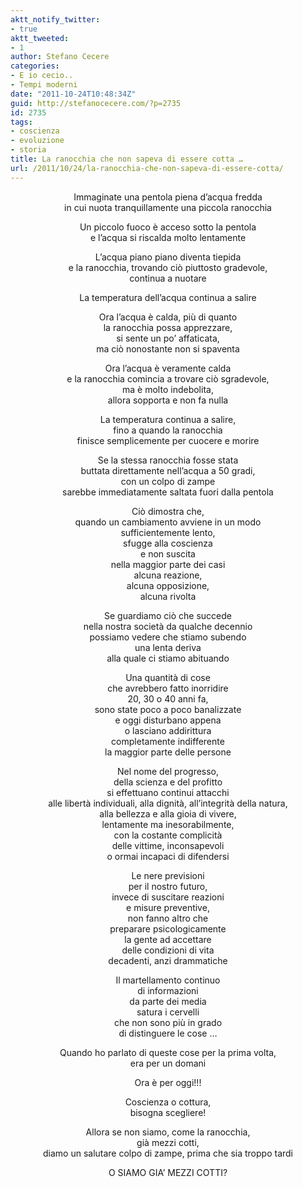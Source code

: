```yaml
---
aktt_notify_twitter:
- true
aktt_tweeted:
- 1
author: Stefano Cecere
categories:
- E io cecio..
- Tempi moderni
date: "2011-10-24T10:48:34Z"
guid: http://stefanocecere.com/?p=2735
id: 2735
tags:
- coscienza
- evoluzione
- storia
title: La ranocchia che non sapeva di essere cotta …
url: /2011/10/24/la-ranocchia-che-non-sapeva-di-essere-cotta/
---
```


<p style="text-align: center">
  Immaginate una pentola piena d’acqua fredda<br /> in cui nuota tranquillamente una piccola ranocchia
</p>

<p style="text-align: center">
  Un piccolo fuoco è acceso sotto la pentola<br /> e l’acqua si riscalda molto lentamente
</p>

<p style="text-align: center">
  L’acqua piano piano diventa tiepida<br /> e la ranocchia, trovando ciò piuttosto gradevole,<br /> continua a nuotare
</p>

<p style="text-align: center">
  La temperatura dell’acqua continua a salire
</p>

<p style="text-align: center">
  Ora l’acqua è calda, più di quanto<br /> la ranocchia possa apprezzare,<br /> si sente un po’ affaticata,<br /> ma ciò nonostante non si spaventa
</p>

<p style="text-align: center">
  Ora l’acqua è veramente calda<br /> e la ranocchia comincia a trovare ciò sgradevole,<br /> ma è molto indebolita,<br /> allora sopporta e non fa nulla
</p>

<p style="text-align: center">
  La temperatura continua a salire,<br /> fino a quando la ranocchia<br /> finisce semplicemente per cuocere e morire
</p>

<p style="text-align: center">
  Se la stessa ranocchia fosse stata<br /> buttata direttamente nell’acqua a 50 gradi,<br /> con un colpo di zampe<br /> sarebbe immediatamente saltata fuori dalla pentola
</p>

<p style="text-align: center">
  Ciò dimostra che,<br /> quando un cambiamento avviene in un modo<br /> sufficientemente lento,<br /> sfugge alla coscienza<br /> e non suscita<br /> nella maggior parte dei casi<br /> alcuna reazione,<br /> alcuna opposizione,<br /> alcuna rivolta
</p>

<p style="text-align: center">
  Se guardiamo ciò che succede<br /> nella nostra società da qualche decennio<br /> possiamo vedere che stiamo subendo<br /> una lenta deriva<br /> alla quale ci stiamo abituando
</p>

<p style="text-align: center">
  Una quantità di cose<br /> che avrebbero fatto inorridire<br /> 20, 30 o 40 anni fa,<br /> sono state poco a poco banalizzate<br /> e oggi disturbano appena<br /> o lasciano addirittura<br /> completamente indifferente<br /> la maggior parte delle persone
</p>

<p style="text-align: center">
  Nel nome del progresso,<br /> della scienza e del profitto<br /> si effettuano continui attacchi<br /> alle libertà individuali, alla dignità, all’integrità della natura,<br /> alla bellezza e alla gioia di vivere,<br /> lentamente ma inesorabilmente,<br /> con la costante complicità<br /> delle vittime, inconsapevoli<br /> o ormai incapaci di difendersi
</p>

<p style="text-align: center">
  Le nere previsioni<br /> per il nostro futuro,<br /> invece di suscitare reazioni<br /> e misure preventive,<br /> non fanno altro che<br /> preparare psicologicamente<br /> la gente ad accettare<br /> delle condizioni di vita<br /> decadenti, anzi drammatiche
</p>

<p style="text-align: center">
  Il martellamento continuo<br /> di informazioni<br /> da parte dei media<br /> satura i cervelli<br /> che non sono più in grado<br /> di distinguere le cose &#8230;
</p>

<p style="text-align: center">
  Quando ho parlato di queste cose per la prima volta,<br /> era per un domani
</p>

<p style="text-align: center">
  Ora è per oggi!!!
</p>

<p style="text-align: center">
  Coscienza o cottura,<br /> bisogna scegliere!
</p>

<p style="text-align: center">
  Allora se non siamo, come la ranocchia,<br /> già mezzi cotti,<br /> diamo un salutare colpo di zampe, prima che sia troppo tardi
</p>

<p style="text-align: center">
  O SIAMO GIA’ MEZZI COTTI?
</p>